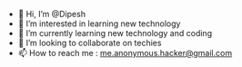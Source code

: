- 👋 Hi, I’m @Dipesh
- 👀 I’m interested in learning new technology
- 🌱 I’m currently learning new technology and coding
- 💞️ I’m looking to collaborate on techies
- 📫 How to reach me : me.anonymous.hacker@gmail.com

<!---
DBreturn/DBreturn is a ✨ special ✨ repository because its `README.md` (this file) appears on your GitHub profile.
You can click the Preview link to take a look at your changes.
--->
